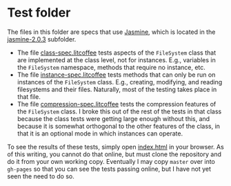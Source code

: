 
# Test folder

The files in this folder are specs that use
[Jasmine](http://jasmine.github.io/), which is located in the
[jasmine-2.0.3](jasmine-2.0.3) subfolder.

 * The file [class-spec.litcoffee](class-spec.litcoffee) tests aspects of
   the `FileSystem` class that are implemented at the class level, not for
   instances.  E.g., variables in the `FileSystem` namespace, methods that
   require no instance, etc.
 * The file [instance-spec.litcoffee](instance-spec.litcoffee) tests methods
   that can only be run on instances of the `FileSystem` class.  E.g.,
   creating, modifying, and reading filesystems and their files.  Naturally,
   most of the testing takes place in that file.
 * The file [compression-spec.litcoffee](compression-spec.litcoffee) tests
   the compression features of the `FileSystem` class.  I broke this out of
   the rest of the tests in that class because the class tests were getting
   large enough without this, and because it is somewhat orthogonal to the
   other features of the class, in that it is an optional mode in which
   instances can operate.

To see the results of these tests, simply open [index.html](index.html) in
your browser.  As of this writing, you cannot do that online, but must clone
the repository and do it from your own working copy.  Eventually I may copy
`master` over into `gh-pages` so that you can see the tests passing online,
but I have not yet seen the need to do so.
